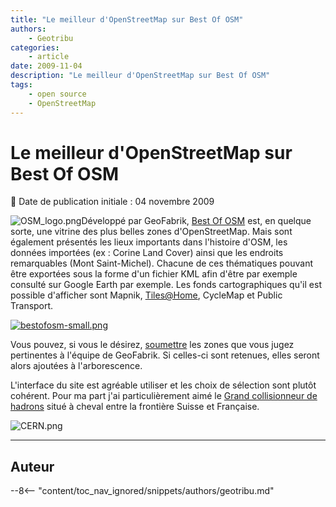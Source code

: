 ```yaml
---
title: "Le meilleur d'OpenStreetMap sur Best Of OSM"
authors:
    - Geotribu
categories:
    - article
date: 2009-11-04
description: "Le meilleur d'OpenStreetMap sur Best Of OSM"
tags:
    - open source
    - OpenStreetMap
---
```


# Le meilleur d'OpenStreetMap sur Best Of OSM

:calendar: Date de publication initiale : 04 novembre 2009

![OSM_logo.png](https://cdn.geotribu.fr/img/logos-icones/OpenStreetMap/Openstreetmap.png)Développé par GeoFabrik, [Best Of OSM](http://bestofosm.org/) est, en quelque sorte, une vitrine des plus belles zones d'OpenStreetMap. Mais sont également présentés les lieux importants dans l'histoire d'OSM, les données importées (ex : Corine Land Cover) ainsi que les endroits remarquables (Mont Saint-Michel). Chacune de ces thématiques pouvant être exportées sous la forme d'un fichier KML afin d'être par exemple consulté sur Google Earth par exemple. Les fonds cartographiques qu'il est possible d'afficher sont Mapnik, [Tiles@Home](mailto:Tiles@Home), CycleMap et Public Transport.

[![bestofosm-small.png](https://cdn.geotribu.fr/img/OSM/bestofosm-small.png)](http://bestofosm.org/poster/)

Vous pouvez, si vous le désirez, [soumettre](http://www.geofabrik.de/geofabrik/contact.html) les zones que vous jugez pertinentes à l'équipe de GeoFabrik. Si celles-ci sont retenues, elles seront alors ajoutées à l'arborescence.

L'interface du site est agréable utiliser et les choix de sélection sont plutôt cohérent. Pour ma part j'ai particulièrement aimé le [Grand collisionneur de hadrons](http://bestofosm.org/?type=mapnik&lon=6.05539&lat=46.24450&zoom=12) situé à cheval entre la frontière Suisse et Française.

![CERN.png](https://cdn.geotribu.fr/img/OSM/CERN.png)

----

## Auteur

--8<-- "content/toc_nav_ignored/snippets/authors/geotribu.md"
